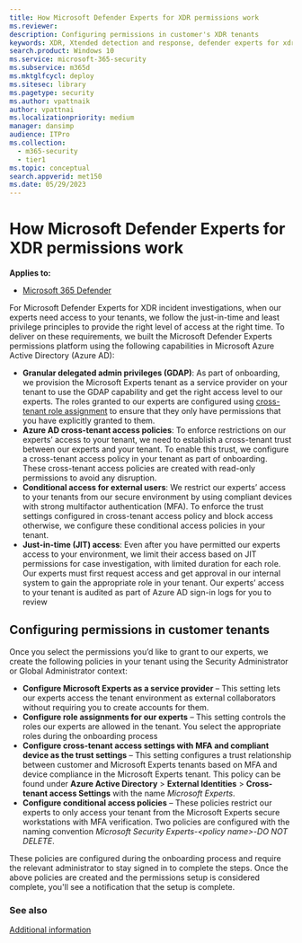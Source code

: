 ```yaml
---
title: How Microsoft Defender Experts for XDR permissions work
ms.reviewer:
description: Configuring permissions in customer's XDR tenants
keywords: XDR, Xtended detection and response, defender experts for xdr, configuring permissions in xdr, Microsoft Defender Experts for XDR, managed threat hunting, managed detection and response (MDR) service, service delivery manager, real-time visibility with XDR experts
search.product: Windows 10
ms.service: microsoft-365-security
ms.subservice: m365d
ms.mktglfcycl: deploy
ms.sitesec: library
ms.pagetype: security
ms.author: vpattnaik
author: vpattnai
ms.localizationpriority: medium
manager: dansimp
audience: ITPro
ms.collection:
  - m365-security
  - tier1
ms.topic: conceptual
search.appverid: met150
ms.date: 05/29/2023
---
```


# How Microsoft Defender Experts for XDR permissions work

**Applies to:**

- [Microsoft 365 Defender](microsoft-365-defender.md)

For Microsoft Defender Experts for XDR incident investigations, when our experts need access to your tenants, we follow the just-in-time and least privilege principles to provide the right level of access at the right time. To deliver on these requirements, we built the Microsoft Defender Experts permissions platform using the following capabilities in Microsoft Azure Active Directory (Azure AD):

- **Granular delegated admin privileges (GDAP)**: As part of onboarding, we provision the Microsoft Experts tenant as a service provider on your tenant to use the GDAP capability and get the right access level to our experts. The roles granted to our experts are configured using [cross-tenant role assignment](/azure/active-directory/external-identities/cross-tenant-access-overview) to ensure that they only have permissions that you have explicitly granted to them.
- **Azure AD cross-tenant access policies**: To enforce restrictions on our experts’ access to your tenant, we need to establish a cross-tenant trust between our experts and your tenant. To enable this trust, we configure a cross-tenant access policy in your tenant as part of onboarding. These cross-tenant access policies are created with read-only permissions to avoid any disruption.
- **Conditional access for external users**: We restrict our experts’ access to your tenants from our secure environment by using compliant devices with strong multifactor authentication (MFA). To enforce the trust settings configured in cross-tenant access policy and block access otherwise, we configure these conditional access policies in your tenant.  
- **Just-in-time (JIT) access**: Even after you have permitted our experts access to your environment, we limit their access based on JIT permissions for case investigation, with limited duration for each role. Our experts must first request access and get approval in our internal system to gain the appropriate role in your tenant. Our experts’ access to your tenant is audited as part of Azure AD sign-in logs for you to review

## Configuring permissions in customer tenants

Once you select the permissions you’d like to grant to our experts, we create the following policies in your tenant using the Security Administrator or Global Administrator context:

- **Configure Microsoft Experts as a service provider** – This setting lets our experts access the tenant environment as external collaborators without requiring you to create accounts for them.
- **Configure role assignments for our experts** – This setting controls the roles our experts are allowed in the tenant. You select the appropriate roles during the onboarding process
- **Configure cross-tenant access settings with MFA and compliant device as the trust settings** – This setting configures a trust relationship between customer and Microsoft Experts tenants based on MFA and device compliance in the Microsoft Experts tenant. This policy can be found under **Azure Active Directory** > **External Identities** > **Cross-tenant access Settings** with the name _Microsoft Experts_.
- **Configure conditional access policies** – These policies restrict our experts to only access your tenant from the Microsoft Experts secure workstations with MFA verification. Two policies are configured with the naming convention _Microsoft Security Experts-\<policy name\>-DO NOT DELETE_.

These policies are configured during the onboarding process and require the relevant administrator to stay signed in to complete the steps. Once the above policies are created and the permissions setup is considered complete, you'll see a notification that the setup is complete.

### See also

[Additional information](additional-information-xdr.md)